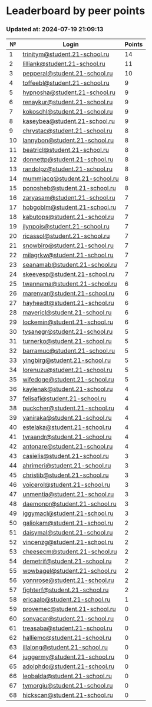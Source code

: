 # Leaderboard by peer points

### Updated at: 2024-07-19 21:09:13

| № | Login | Points |
|---|-------|--------|
|1|trinitym@student.21-school.ru|14|
|2|lilliank@student.21-school.ru|11|
|3|pepperal@student.21-school.ru|10|
|4|toffeebl@student.21-school.ru|9|
|5|hypnosha@student.21-school.ru|9|
|6|renaykur@student.21-school.ru|9|
|7|kokoschl@student.21-school.ru|9|
|8|kaseybea@student.21-school.ru|9|
|9|chrystac@student.21-school.ru|8|
|10|lannybon@student.21-school.ru|8|
|11|beatricl@student.21-school.ru|8|
|12|donnettp@student.21-school.ru|8|
|13|randolpz@student.21-school.ru|8|
|14|mummjacq@student.21-school.ru|8|
|15|ponosheb@student.21-school.ru|8|
|16|zaryasam@student.21-school.ru|7|
|17|hobgoblm@student.21-school.ru|7|
|18|kabutops@student.21-school.ru|7|
|19|ilynpois@student.21-school.ru|7|
|20|ricassol@student.21-school.ru|7|
|21|snowbiro@student.21-school.ru|7|
|22|milagrkw@student.21-school.ru|7|
|23|seanamab@student.21-school.ru|7|
|24|skeevesp@student.21-school.ru|7|
|25|twannama@student.21-school.ru|6|
|26|marenvar@student.21-school.ru|6|
|27|hayheadt@student.21-school.ru|6|
|28|mavericl@student.21-school.ru|6|
|29|lockemin@student.21-school.ru|6|
|30|tysanegr@student.21-school.ru|5|
|31|turnerko@student.21-school.ru|5|
|32|barramuc@student.21-school.ru|5|
|33|yingbirg@student.21-school.ru|5|
|34|lorenuzu@student.21-school.ru|5|
|35|wifedoge@student.21-school.ru|5|
|36|kaylenak@student.21-school.ru|4|
|37|felisafi@student.21-school.ru|4|
|38|puckcher@student.21-school.ru|4|
|39|yaniraka@student.21-school.ru|4|
|40|estelaka@student.21-school.ru|4|
|41|tyraandr@student.21-school.ru|4|
|42|antonare@student.21-school.ru|4|
|43|casielis@student.21-school.ru|3|
|44|ahrimeri@student.21-school.ru|3|
|45|christib@student.21-school.ru|3|
|46|voicerol@student.21-school.ru|3|
|47|unmentia@student.21-school.ru|3|
|48|daemonpr@student.21-school.ru|3|
|49|iggymacl@student.21-school.ru|3|
|50|galiokam@student.21-school.ru|2|
|51|daisymal@student.21-school.ru|2|
|52|vincenzg@student.21-school.ru|2|
|53|cheesecm@student.21-school.ru|2|
|54|demetrif@student.21-school.ru|2|
|55|wowbagel@student.21-school.ru|2|
|56|yonnrose@student.21-school.ru|2|
|57|fighterf@student.21-school.ru|2|
|58|ericaalp@student.21-school.ru|1|
|59|provemec@student.21-school.ru|0|
|60|sonyacar@student.21-school.ru|0|
|61|treasaba@student.21-school.ru|0|
|62|halliemo@student.21-school.ru|0|
|63|illalong@student.21-school.ru|0|
|64|juggermy@student.21-school.ru|0|
|65|adolphdo@student.21-school.ru|0|
|66|leobalda@student.21-school.ru|0|
|67|tymorgiu@student.21-school.ru|0|
|68|hickscan@student.21-school.ru|0|



